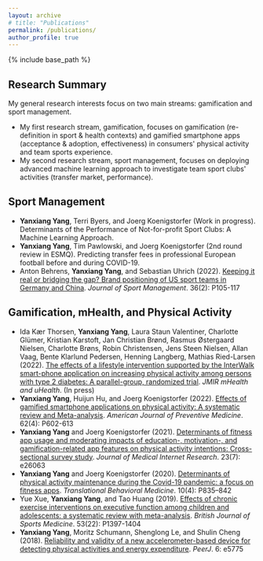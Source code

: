 ```yaml
---
layout: archive
# title: "Publications"
permalink: /publications/
author_profile: true
---
```


{% include base_path %}


## Research Summary
My general research interests focus on two main streams: gamification and sport management. 
* My first research stream, gamification, focuses on gamification (re-definition in sport & health contexts) and gamified smartphone apps (acceptance & adoption, effectiveness) in consumers' physical activity and team sports experience. 
* My second research stream, sport management, focuses on deploying advanced machine learning approach to investigate team sport clubs' activities (transfer market, performance).


## Sport Management

* <b>Yanxiang Yang</b>, Terri Byers, and Joerg Koenigstorfer (Work in progress). Determinants of the Performance of Not-for-profit Sport Clubs: 
A Machine Learning Approach.
* <b>Yanxiang Yang</b>, Tim Pawlowski, and Joerg Koenigstorfer (2nd round review in ESMQ). Predicting transfer fees in professional European football before and during COVID-19.
* Anton Behrens, <b>Yanxiang Yang</b>, and Sebastian Uhrich (2022). [Keeping it real or bridging the gap? Brand positioning of US sport teams in Germany and China](https://journals.humankinetics.com/view/journals/jsm/36/2/article-p105.xml). <i>Journal of Sport Management</i>. 36(2): P105-117

## Gamification, mHealth, and Physical Activity

* Ida Kær Thorsen, <b>Yanxiang Yang</b>, Laura Staun Valentiner, Charlotte Glümer, Kristian Karstoft, Jan Christian Brønd, Rasmus Østergaard Nielsen, Charlotte Brøns, Robin Christensen, Jens Steen Nielsen, Allan Vaag, Bente Klarlund Pedersen, Henning Langberg, Mathias Ried-Larsen (2022). [The effects of a lifestyle intervention supported by the InterWalk smart-phone application on increasing physical activity among persons with type 2 diabetes: A parallel-group, randomized trial](https://preprints.jmir.org/preprint/30602). <i>JMIR mHealth and uHealth</i>. (In press)
* <b>Yanxiang Yang</b>, Huijun Hu, and Joerg Koenigstorfer (2022). [Effects of gamified smartphone applications on physical activity: A systematic review and Meta-analysis](https://www.ajpmonline.org/article/S0749-3797(21)00560-2/pdf). <i>American Journal of Preventive Medicine</i>. 62(4): P602-613
* <b>Yanxiang Yang</b> and Joerg Koenigstorfer (2021). [Determinants of fitness app usage and moderating impacts of education-, motivation-, and gamification-related app features on physical activity intentions: Cross-sectional survey study](https://www.jmir.org/2021/7/e26063/). <i>Journal of Medical Internet Research</i>. 23(7): e26063
* <b>Yanxiang Yang</b> and Joerg Koenigstorfer (2020). [Determinants of physical activity maintenance during the Covid-19 pandemic: a focus on fitness apps](https://academic.oup.com/tbm/article/10/4/835/5905241?login=true). <i>Translational Behavioral Medicine</i>. 10(4): P835–842
* Yue Xue, <b>Yanxiang Yang</b>, and Tao Huang (2019). [Effects of chronic exercise interventions on executive function among children and adolescents: a systematic review with meta-analysis](https://bjsm.bmj.com/content/53/22/1397.abstract). <i>British Journal of Sports Medicine</i>. 53(22): P1397-1404
* <b>Yanxiang Yang</b>, Moritz Schumann, Shenglong Le, and Shulin Cheng (2018). [Reliability and validity of a new accelerometer-based device for detecting physical activities and energy expenditure](https://peerj.com/articles/5775/). <i>PeerJ</i>. 6: e5775


